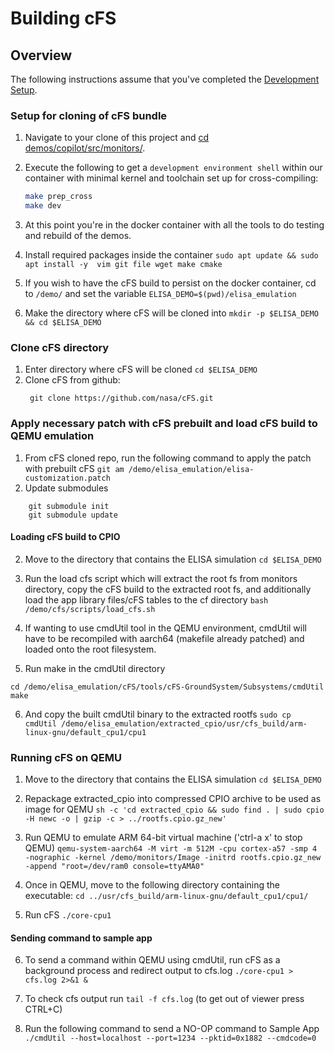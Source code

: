 # Building cFS

## Overview

The following instructions assume that you've completed the [Development Setup](./Development.md).


### Setup for cloning of cFS bundle

1) Navigate to your clone of this project and [cd demos/copilot/src/monitors/](../copilot/src/monitors/).
2) Execute the following to get a `development environment shell` within our container with minimal kernel and toolchain set up for cross-compiling:

   ```bash
   make prep_cross
   make dev
   ```
3) At this point you're in the docker container with all the tools to do testing and rebuild of the demos.
4) Install required packages inside the container `sudo apt update && sudo apt install -y  vim git file wget make cmake` 
5) If you wish to have the cFS build to persist on the docker container, cd to `/demo/` and set the variable `ELISA_DEMO=$(pwd)/elisa_emulation`
6) Make the directory where cFS will be cloned into `mkdir -p $ELISA_DEMO && cd $ELISA_DEMO`

### Clone cFS directory

1) Enter directory where cFS will be cloned `cd $ELISA_DEMO`
2) Clone cFS from github: 
   ```
    git clone https://github.com/nasa/cFS.git
   ```

### Apply necessary patch with cFS prebuilt and load cFS build to QEMU emulation
1) From cFS cloned repo, run the following command to apply the patch with prebuilt cFS `git am /demo/elisa_emulation/elisa-customization.patch`
2) Update submodules
```
    git submodule init
    git submodule update
```

#### Loading cFS build to CPIO
2) Move to the directory that contains the ELISA simulation `cd $ELISA_DEMO`

3) Run the load cfs script which will extract the root fs from monitors directory, copy the cFS build to the extracted root fs, and additionally load the app library files/cFS tables to the cf directory `bash /demo/cfs/scripts/load_cfs.sh`

4) If wanting to use cmdUtil tool in the QEMU environment, cmdUtil will have to be recompiled with aarch64 (makefile already patched) and loaded onto the root filesystem.

5) Run make in the cmdUtil directory
```
cd /demo/elisa_emulation/cFS/tools/cFS-GroundSystem/Subsystems/cmdUtil
make
```

6) And copy the built cmdUtil binary to the extracted rootfs `sudo cp cmdUtil /demo/elisa_emulation/extracted_cpio/usr/cfs_build/arm-linux-gnu/default_cpu1/cpu1`

### Running cFS on QEMU
1) Move to the directory that contains the ELISA simulation `cd $ELISA_DEMO`
2) Repackage extracted_cpio into compressed CPIO archive to be used as image for QEMU `sh -c 'cd extracted_cpio && sudo find . | sudo cpio -H newc -o | gzip -c > ../rootfs.cpio.gz_new'`

3) Run QEMU to emulate ARM 64-bit virtual machine ('ctrl-a x' to stop QEMU) `qemu-system-aarch64 -M virt -m 512M -cpu cortex-a57 -smp 4 -nographic -kernel /demo/monitors/Image -initrd rootfs.cpio.gz_new -append "root=/dev/ram0 console=ttyAMA0"`

4) Once in QEMU, move to the following directory containing the executable:
`cd ../usr/cfs_build/arm-linux-gnu/default_cpu1/cpu1/`

5) Run cFS `./core-cpu1`

#### Sending command to sample app

6) To send a command within QEMU using cmdUtil, run cFS as a background process and redirect output to cfs.log `./core-cpu1 > cfs.log 2>&1 &`

7) To check cfs output run `tail -f cfs.log` (to get out of viewer press CTRL+C)

8) Run the following command to send a NO-OP command to Sample App `./cmdUtil --host=localhost --port=1234 --pktid=0x1882 --cmdcode=0`